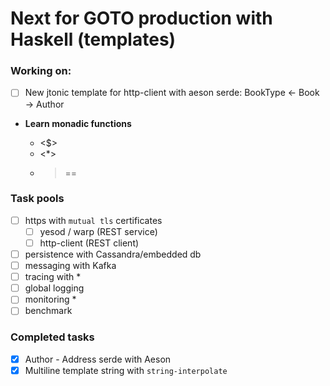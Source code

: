 # Next for GOTO production with Haskell (templates)

### Working on:

- [ ] New jtonic template for http-client with aeson serde: BookType <- Book -> Author

- __Learn monadic functions__

  - <$>
  - <*>
  - >==

### Task pools

- [ ] https with `mutual tls` certificates
  - [ ] yesod / warp (REST service)
  - [ ] http-client (REST client)
- [ ] persistence with Cassandra/embedded db
- [ ] messaging with Kafka
- [ ] tracing with *
- [ ] global logging
- [ ] monitoring *
- [ ] benchmark

### Completed tasks
- [x] Author - Address serde with Aeson
- [x] Multiline template string with `string-interpolate`
